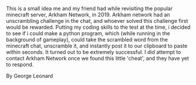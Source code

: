 This is a small idea me and my friend had while revisiting the popular minecraft server, Arkham Network, in 2019.
Arkham network had an unscrambling challenge in the chat, and whoever solved this challenge first would be rewarded. Putting my coding skills to the test at the time, i decided
to see if i could make a python program, which (while running in the background of gameplay), could take the scrambled word from the minecraft chat, unscramble it, 
and instantly post it to our clipboard to paste within seconds. 
It turned out to be extremely successful. 
I did attempt to contact Arkham Network once we found this little 'cheat', and they have yet to respond.

By George Leonard
